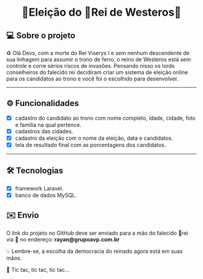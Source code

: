 
<h1 align="center">
 🚧Eleição do 👑Rei de Westeros🚧
</h1>


## 💻 Sobre o projeto

♻️ Olá Devs, com a morte do Rei Viserys I e sem nenhum descendente de sua linhagem para assumir o trono de ferro, o reino de Westeros está sem controle e corre sérios riscos de invasões. Pensando nisso os lords conselheiros do falecido rei decidiram criar um sistema de eleição online para os candidatos ao trono e você foi o escolhido para desenvolver.


---
## ⚙️ Funcionalidades

  - [x] cadastro do candidato ao trono com nome completo, idade, cidade, foto e família na qual pertence.
  - [x] cadastros das cidades.
  - [x] cadastro da eleição com o nome da eleição, data e candidatos.
  - [x] tela de resultado final com as porcentagens dos candidatos. 
---

## 🛠 Tecnologias

  - [x] framework Laravel.
  - [x] banco de dados MySQL.

## ✉️ Envio
<p>O link do projeto no GitHub deve ser enviado para a mão do falecido 👑rei via 🦅 no endereço: <b>rayan@grupoavp.com.br</b></p>

<p>💡 Lembre-se, a escolha da democracia do reinado agora está em suas mãos.</p> 
<p>🧭 Tic tac, tic tac, tic tac... </p> 

